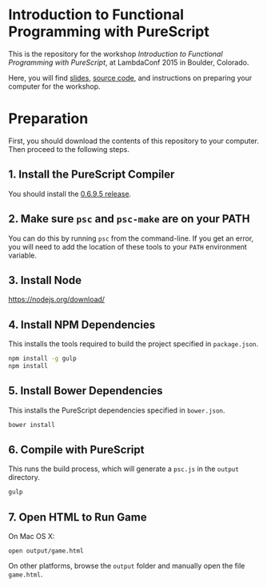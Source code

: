 # Introduction to Functional Programming with PureScript

This is the repository for the workshop *Introduction to Functional Programming with PureScript*, at LambdaConf 2015 in Boulder, Colorado.

Here, you will find [slides](presentation.md), [source code](src/), and instructions on preparing your computer for the workshop.

# Preparation

First, you should download the contents of this repository to your computer. Then proceed to the following steps.

## 1. Install the PureScript Compiler
  
You should install the [0.6.9.5 release](https://github.com/purescript/purescript/releases/tag/v0.6.9.5). 

## 2. Make sure `psc` and `psc-make` are on your PATH

You can do this by running `psc` from the command-line. If you get an error, you will need to add the location of these tools to your `PATH` environment variable.

## 3. Install Node

<https://nodejs.org/download/>

## 4. Install NPM Dependencies

This installs the tools required to build the project specified in `package.json`.

```bash
npm install -g gulp
npm install
```

## 5. Install Bower Dependencies

This installs the PureScript dependencies specified in `bower.json`.

```bash
bower install
```

## 6. Compile with PureScript

This runs the build process, which will generate a `psc.js` in the `output` directory.

```bash
gulp
```

## 7. Open HTML to Run Game

On Mac OS X:

```
open output/game.html
```

On other platforms, browse the `output` folder and manually open the file `game.html`.